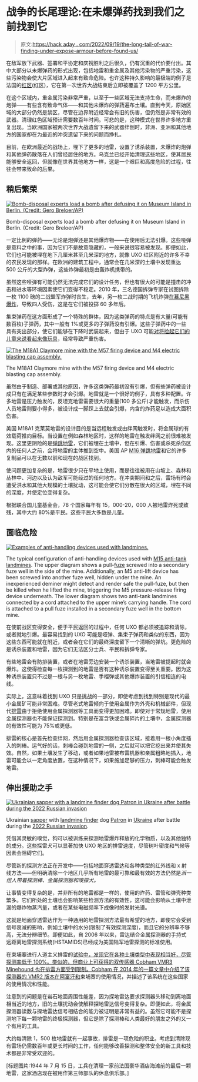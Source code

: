 # 战争的长尾理论:在未爆弹药找到我们之前找到它

> 原文:[https://hack aday . com/2022/09/19/the-long-tail-of-war-finding-under-expose-armour-before-found-us/](https://hackaday.com/2022/09/19/the-long-tail-of-war-finding-unexploded-ordnance-before-it-finds-us/)

在敌军放下武器、签署和平协定和庆祝胜利之后很久，仍有沉重的代价要付出。其中大部分以未爆弹药的形式出现，包括地雷和重金属及其他污染物的严重污染，这些污染物会使大片区域进入起来有致命危险。也许这种持久影响的最极端的例子是法国的[红区](https://en.wikipedia.org/wiki/Zone_Rouge)(红区)，它在第一次世界大战结束后立即被覆盖了 1200 平方公里。

在这个区域内，重金属污染非常严重，以至于一些区域无法支持生命，而未爆炸的炮弹——有些含有致命气体——和其他未爆炸的弹药遍布土壤。直到今天，原始区域的大部分仍然是禁区，尽管在边界附近经常会有旧的伤害，但仍然是非常有效的武器。清理红色区域预计需要数百年时间。可悲的是，这种模式在世界许多地方重复出现。当欧洲国家被两次世界大战遗留下来的武器绊倒时，非洲、亚洲和其他地方的国家却在为最近的冲突遗留下来的问题而挣扎。

目前，在欧洲最近的战场上，埋下了更多的地雷，设置了诱杀装置，未爆炸的炮弹和其他弹药散落在人们曾经居住的地方。乌克兰已经开始清理这些地区，使其居民能够安全返回，但就像在世界其他地方一样，这是一个艰巨和高度危险的过程，往往会带来致命的后果。

## 稍后繁荣

[![Bomb-disposal experts load a bomb after defusing it on Museum Island in Berlin. (Credit: Gero Breloer/AP)](../Images/dc731ec0aabf26a883df1c6603f78988.png)](https://hackaday.com/wp-content/uploads/2022/09/german_bomb_disposal_wwII_bomb.jpg)

Bomb-disposal experts load a bomb after defusing it on Museum Island in Berlin. (Credit: Gero Breloer/AP)

一定比例的弹药——无论是炮弹还是其他爆炸物——在使用后无法引爆。这些哑弹是意料之中的事，因为它们不是故意隐藏的，一般来说很容易被发现。即便如此，它们也可能被埋在地下几厘米甚至几米深的地方，就像 UXO 红区附近的许多不幸的农民发现的那样。在欧洲的建筑工程中，通常会在几米深的土壤中发现重达 500 公斤的大型炸弹，这些炸弹最初是由轰炸机携带的。

虽然这些哑弹有可能仍然无法完成它们的设计任务，但也有很大的可能是撞击的冲击和进水等环境因素使它们变得不稳定。2010 年，三名德国拆弹专家在试图拆除一枚 1100 磅的二战盟军炸弹时丧生，去年，另一枚二战时期的飞机炸弹[在慕尼黑爆炸](https://www.reuters.com/world/europe/three-injured-after-explosion-munich-police-2021-12-01/)，导致四人受伤，这是在它们被投掷 60 多年后。

集束弹药在这方面形成了一个特殊的群体，因为这类弹药的特点是有大量(可能有数百枚)子弹药，其中一般有 1%或更多的子弹药没有引爆。这些子弹药中的一些具有突出部分，使它们能够在下降时武装起来，但由于 UXO 可能[对将捡起它们的儿童来说看起来像玩具](https://www.reuters.com/article/us-global-arms-clusterbombs-idUSKCN1173YY)，经常导致严重伤害。

[![The M18A1 Claymore mine with the M57 firing device and M4 electric blasting cap assembly.](../Images/3d74e50c526683aa8225e3ff5b85c319.png)](https://hackaday.com/wp-content/uploads/2022/09/US_M18a1_claymore_mine.jpg)

The M18A1 Claymore mine with the M57 firing device and M4 electric blasting cap assembly.

虽然由于制造、部署或其他原因，许多这类弹药最初没有引爆，但有些弹药被设计成只有在满足某些参数时才会引爆。地雷就是一个很好的例子，具有多种配置。许多地雷是压力触发的，反坦克地雷需要很大的重量(100 多公斤)才能触发，而杀伤人员地雷则要小得多，被设计成一脚踩上去就会引爆，内含的炸药足以造成大面积伤害。

美国 M18A1 克莱莫地雷的设计目的是当远程触发或由绊网触发时，将金属球的有效载荷推向目标。当设置在例如森林地区时，这样的地雷在触发绊网之前很难被发现。这里更阴险的是[弹跳地雷](https://en.wikipedia.org/wiki/Bounding_mine)，它们被埋在土壤中，但在引爆、伤害或杀死杀伤区内的任何人之前，会将地雷的主体推到空中。美国 AP [M16 弹跳地雷](https://en.wikipedia.org/wiki/M16_mine)和它的许多复制品可以在无数以前和现在的战区找到。

使问题更加复杂的是，地雷很少只在平地上使用，而是往往被用在山坡上、森林和丛林中、河边以及认为敌军可能经过的任何地方。在冲突期间和之后，雷场有时会遭受洪水和其他大规模的土壤扰动，这可能会使它们分散在很大的区域，埋在不同的深度，并使定位变得复杂。

根据联合国儿童基金会，78 个国家每年有 15，000-20，000 人被地雷炸死或致残，其中大约 80%是平民。这些平民大多数是儿童。

## 面临危险

[![Examples of anti-handling devices used with landmines.](../Images/a75f1fc932fd4a703a6802c625a4f751.png)](https://hackaday.com/wp-content/uploads/2022/09/Landmine_anti-handling_devices.png)

The typical configuration of anti-handling devices used with [M15 anti-tank landmines](https://en.wikipedia.org/wiki/M15_mine "M15 mine"). The upper diagram shows a pull-[fuze](https://en.wikipedia.org/wiki/Fuze "Fuze") screwed into a secondary fuze well in the side of the mine. Additionally, an M5 anti-lift device has been screwed into another fuze well, hidden under the mine. An inexperienced deminer might detect and render safe the pull-fuze, but then be killed when he lifted the mine, triggering the M5 pressure-release firing device underneath.
The lower diagram shows two anti-tank landmines connected by a cord attached to the upper mine’s carrying handle. The cord is attached to a pull fuze installed in a secondary fuze well in the bottom mine.

在使前战区变得安全，便于平民返回的过程中，任何 UXO 都必须被追踪和清除，或者就地引爆。最容易找到的 UXO 可能是哑弹、集束子弹药和类似的东西，因为这些东西可能就在附近，或者会在它们的最终深度留下一个清晰的弹坑。更危险的是诱杀装置和地雷，因为它们无法区分士兵、平民和拆弹专家。

有些地雷会有防排装置，或者在地雷旁边安装一个诱杀装置，当地雷被提起时就会爆炸。这使得检查每一枚探测到的地雷是否有这种诱杀装置变得至关重要。因为这种诱杀装置只不过是一根与另一枚地雷、手榴弹或其他爆炸装置的引信相连的电线。

实际上，这意味着找到 UXO 只是挑战的一部分，即使考虑到找到特别是现代的最小金属矿可能非常困难。尽管老式地雷倾向于使用金属作为外壳和机械部件，但现代[排雷](https://en.wikipedia.org/wiki/Demining)由于拒绝使用金属探测器等工具而变得更加困难。即使对于常规地雷，使用金属探测器也不能保证探测到。特别是在富含铁或金属碎片的土壤中，金属探测器的有效性可能为 75%或更低。

排雷的核心是首先检查绊网，然后用金属探测器检查该区域，接着用一根小角度插入的刺棒。运气好的话，刺棒会碰到地雷的一侧，之后就可以把它挖出来并使其失效。自然，如果土壤发生了移动，或者如果地雷被布雷机器和亲属粗略地插入，地雷可能会以一定角度放置，在这种情况下，如果施加足够的压力，刺棒可能会触发地雷。

## 伸出援助之手

[![Ukrainian sapper with a landmine finder dog Patron in Ukraine after battle during the 2022 Russian invasion](../Images/d134496b44626ef2c66f3a03ccaccad5.png)](https://hackaday.com/wp-content/uploads/2022/09/Shestovytsia_after_battle_19_April_2022_03.jpg)

Ukrainian [sapper](https://en.wikipedia.org/wiki/Sapper "Sapper") with [landmine finder](https://en.wikipedia.org/wiki/Demining "Demining") dog [Patron](https://en.wikipedia.org/wiki/Patron_%28dog%29 "Patron (dog)") in [Ukraine](https://en.wikipedia.org/wiki/Ukraine "Ukraine") after battle during the [2022 Russian invasion](https://en.wikipedia.org/wiki/2022_Russian_invasion_of_Ukraine "2022 Russian invasion of Ukraine").

凭借其灵敏的嗅觉，狗可以被训练来探测地雷爆炸释放的化学物质，以及其他独特的成分。这些探雷犬可以显著加快 UXO 地区的排雷速度，尽管树叶密度和气候等因素会阻碍它们。

尽管新的探测方法正在开发中——包括地面穿透雷达和各种类型的红外线和 x 射线方法——但明确清除一个地区几乎所有地雷的最可靠和最有效的方法仍然是*派一组人带着探测棒、金属探测器和嗅探犬。*

让事情变得复杂的是，并非所有的地雷都是一样的，使用的炸药、雷管和弹壳种类繁多。它们所处的土壤也会影响某些检测方法的有效性，这可能会影响从土壤中泄漏的爆炸物蒸汽量，或者在某些电磁频率下成像时的发射光谱。

这就是地面穿透雷达作为一种通用的地雷探测方法最有希望的地方，即使它会受到信号衰减的影响，例如土壤中的水分(限制了有效探测深度)，而且它的分辨率不够高，无法分辨细节。即便如此，自 2006 年以来，雷达结合金属探测器的手持式远距离地雷探测系统(HSTAMIDS)已经成为美国陆军地雷探测的标准使用。

在柬埔寨进行人道主义排雷的[试验中，发现它在各种土壤类型中表现相当好，尽管探测率低于 100%。类似的，但商业上可获得的双传感器 Cobham VMR3 Minehound 也在排雷方面受到限制。Cobham 在 2014 年的一篇文章中介绍了该探测器的 VMR2 版本在](https://commons.lib.jmu.edu/cisr-globalcwd/1096/)[阿富汗和](https://commons.lib.jmu.edu/cgi/viewcontent.cgi?article=1074&context=cisr-journal)柬埔寨的使用情况，并描述了该系统在这些国家的使用情况和性能。

注意到的问题是在岩石地面周围性能差，因为探地雷达要求探测器头移动到离地面相当近的地方，旧的土壤扰动会使解释探地雷达信号变得复杂。即便如此，将金属探测器读数与探地雷达信号相结合的能力被证明是非常有益的。虽然它可能不是探测地下每一颗地雷的终极探测器，但它是除了探测棒和人类最好的朋友之外的又一个有用的工具。

大约每清除 1，500 枚地雷就有一起事故，排雷是一项危险的职业。考虑到清除现有雷场仍需数百年或更长时间的工作，任何能够改善探测和整体安全的新工具和技术都是非常受欢迎的。

[标题图片:1944 年 7 月 15 日，工兵在清理一家前法国豪华酒店海滩前的最后一颗地雷，这家酒店现在被用作第三师部队的休息俱乐部。]